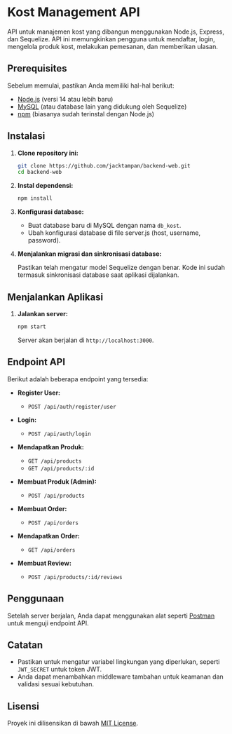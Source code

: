 
# Kost Management API

API untuk manajemen kost yang dibangun menggunakan Node.js, Express, dan Sequelize. API ini memungkinkan pengguna untuk mendaftar, login, mengelola produk kost, melakukan pemesanan, dan memberikan ulasan.

## Prerequisites

Sebelum memulai, pastikan Anda memiliki hal-hal berikut:

- [Node.js](https://nodejs.org/) (versi 14 atau lebih baru)
- [MySQL](https://www.mysql.com/) (atau database lain yang didukung oleh Sequelize)
- [npm](https://www.npmjs.com/) (biasanya sudah terinstal dengan Node.js)

## Instalasi

1. **Clone repository ini:**

   ```bash
   git clone https://github.com/jacktampan/backend-web.git
   cd backend-web
   ```

2. **Instal dependensi:**

   ```bash
   npm install
   ```

3. **Konfigurasi database:**

   - Buat database baru di MySQL dengan nama `db_kost`.
   - Ubah konfigurasi database di file server.js (host, username, password).

4. **Menjalankan migrasi dan sinkronisasi database:**

   Pastikan telah mengatur model Sequelize dengan benar. Kode ini sudah termasuk sinkronisasi database saat aplikasi dijalankan.

## Menjalankan Aplikasi

1. **Jalankan server:**

   ```bash
   npm start
   ```

   Server akan berjalan di `http://localhost:3000`.

## Endpoint API

Berikut adalah beberapa endpoint yang tersedia:

- **Register User:**
  - `POST /api/auth/register/user`
  
- **Login:**
  - `POST /api/auth/login`

- **Mendapatkan Produk:**
  - `GET /api/products`
  - `GET /api/products/:id`

- **Membuat Produk (Admin):**
  - `POST /api/products`

- **Membuat Order:**
  - `POST /api/orders`

- **Mendapatkan Order:**
  - `GET /api/orders`

- **Membuat Review:**
  - `POST /api/products/:id/reviews`

## Penggunaan

Setelah server berjalan, Anda dapat menggunakan alat seperti [Postman](https://www.postman.com/) untuk menguji endpoint API.

## Catatan

- Pastikan untuk mengatur variabel lingkungan yang diperlukan, seperti `JWT_SECRET` untuk token JWT.
- Anda dapat menambahkan middleware tambahan untuk keamanan dan validasi sesuai kebutuhan.

## Lisensi

Proyek ini dilisensikan di bawah [MIT License](LICENSE).
